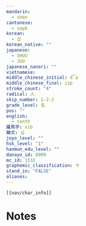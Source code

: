 ```yaml
---
mandarin:
  - shén
cantonese:
  - sap6
korean:
  - 십
korean_native: ""
japanese:
  - SHUU
  - JUU
japanese_nanori: ""
vietnamese:
middle_chinese_initial: d͡ʑ
middle_chinese_final: iɪp
stroke_count: "4"
radical: 人
skip_number: 1-2-2
grade_level: 名
pos: ""
english:
  - tenth
羅馬字: sib
韓文: 십
joyo_level: ""
hsk_level: "1"
hanmun_edu_level: ""
danayo_id: 8009
mc_id: 1532
graphemic_classification: 十
stand_in: "FALSE"
aliases:
---
```

```meta-bind-embed
[[nav/char_info]]
```

# Notes

